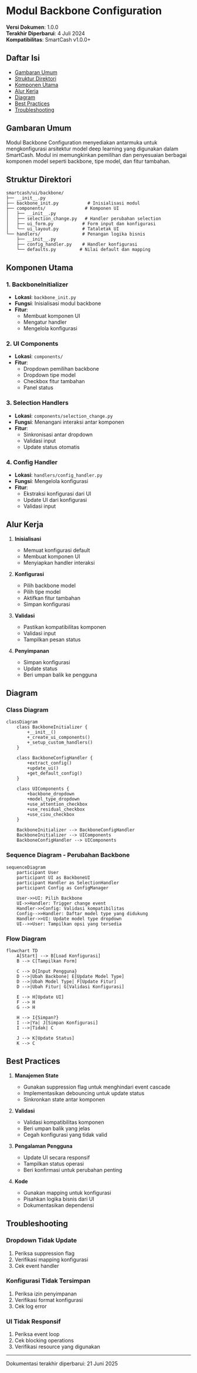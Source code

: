 # Modul Backbone Configuration

**Versi Dokumen**: 1.0.0  
**Terakhir Diperbarui**: 4 Juli 2024  
**Kompatibilitas**: SmartCash v1.0.0+

## Daftar Isi
- [Gambaran Umum](#gambaran-umum)
- [Struktur Direktori](#struktur-direktori)
- [Komponen Utama](#komponen-utama)
- [Alur Kerja](#alur-kerja)
- [Diagram](#diagram)
- [Best Practices](#best-practices)
- [Troubleshooting](#troubleshooting)

## Gambaran Umum
Modul Backbone Configuration menyediakan antarmuka untuk mengkonfigurasi arsitektur model deep learning yang digunakan dalam SmartCash. Modul ini memungkinkan pemilihan dan penyesuaian berbagai komponen model seperti backbone, tipe model, dan fitur tambahan.

## Struktur Direktori
```
smartcash/ui/backbone/
├── __init__.py
├── backbone_init.py           # Inisialisasi modul
├── components/               # Komponen UI
│   ├── __init__.py
│   ├── selection_change.py   # Handler perubahan selection
│   ├── ui_form.py           # Form input dan konfigurasi
│   └── ui_layout.py         # Tataletak UI
└── handlers/                # Penangan logika bisnis
    ├── __init__.py
    ├── config_handler.py    # Handler konfigurasi
    └── defaults.py         # Nilai default dan mapping
```

## Komponen Utama

### 1. BackboneInitializer
- **Lokasi**: `backbone_init.py`
- **Fungsi**: Inisialisasi modul backbone
- **Fitur**:
  - Membuat komponen UI
  - Mengatur handler
  - Mengelola konfigurasi

### 2. UI Components
- **Lokasi**: `components/`
- **Fitur**:
  - Dropdown pemilihan backbone
  - Dropdown tipe model
  - Checkbox fitur tambahan
  - Panel status

### 3. Selection Handlers
- **Lokasi**: `components/selection_change.py`
- **Fungsi**: Menangani interaksi antar komponen
- **Fitur**:
  - Sinkronisasi antar dropdown
  - Validasi input
  - Update status otomatis

### 4. Config Handler
- **Lokasi**: `handlers/config_handler.py`
- **Fungsi**: Mengelola konfigurasi
- **Fitur**:
  - Ekstraksi konfigurasi dari UI
  - Update UI dari konfigurasi
  - Validasi input

## Alur Kerja

1. **Inisialisasi**
   - Memuat konfigurasi default
   - Membuat komponen UI
   - Menyiapkan handler interaksi

2. **Konfigurasi**
   - Pilih backbone model
   - Pilih tipe model
   - Aktifkan fitur tambahan
   - Simpan konfigurasi

3. **Validasi**
   - Pastikan kompatibilitas komponen
   - Validasi input
   - Tampilkan pesan status

4. **Penyimpanan**
   - Simpan konfigurasi
   - Update status
   - Beri umpan balik ke pengguna

## Diagram

### Class Diagram
```mermaid
classDiagram
    class BackboneInitializer {
        +__init__()
        +_create_ui_components()
        +_setup_custom_handlers()
    }
    
    class BackboneConfigHandler {
        +extract_config()
        +update_ui()
        +get_default_config()
    }
    
    class UIComponents {
        +backbone_dropdown
        +model_type_dropdown
        +use_attention_checkbox
        +use_residual_checkbox
        +use_ciou_checkbox
    }
    
    BackboneInitializer --> BackboneConfigHandler
    BackboneInitializer --> UIComponents
    BackboneConfigHandler --> UIComponents
```

### Sequence Diagram - Perubahan Backbone
```mermaid
sequenceDiagram
    participant User
    participant UI as BackboneUI
    participant Handler as SelectionHandler
    participant Config as ConfigManager
    
    User->>UI: Pilih Backbone
    UI->>Handler: Trigger change event
    Handler->>Config: Validasi kompatibilitas
    Config-->>Handler: Daftar model type yang didukung
    Handler->>UI: Update model type dropdown
    UI-->>User: Tampilkan opsi yang tersedia
```

### Flow Diagram
```mermaid
flowchart TD
    A[Start] --> B[Load Konfigurasi]
    B --> C[Tampilkan Form]
    
    C --> D{Input Pengguna}
    D -->|Ubah Backbone| E[Update Model Type]
    D -->|Ubah Model Type| F[Update Fitur]
    D -->|Ubah Fitur| G[Validasi Konfigurasi]
    
    E --> H[Update UI]
    F --> H
    G --> H
    
    H --> I{Simpan?}
    I -->|Ya| J[Simpan Konfigurasi]
    I -->|Tidak| C
    
    J --> K[Update Status]
    K --> C
```

## Best Practices

1. **Manajemen State**
   - Gunakan suppression flag untuk menghindari event cascade
   - Implementasikan debouncing untuk update status
   - Sinkronkan state antar komponen

2. **Validasi**
   - Validasi kompatibilitas komponen
   - Beri umpan balik yang jelas
   - Cegah konfigurasi yang tidak valid

3. **Pengalaman Pengguna**
   - Update UI secara responsif
   - Tampilkan status operasi
   - Beri konfirmasi untuk perubahan penting

4. **Kode**
   - Gunakan mapping untuk konfigurasi
   - Pisahkan logika bisnis dari UI
   - Dokumentasikan dependensi

## Troubleshooting

### Dropdown Tidak Update
1. Periksa suppression flag
2. Verifikasi mapping konfigurasi
3. Cek event handler

### Konfigurasi Tidak Tersimpan
1. Periksa izin penyimpanan
2. Verifikasi format konfigurasi
3. Cek log error

### UI Tidak Responsif
1. Periksa event loop
2. Cek blocking operations
3. Verifikasi resource yang digunakan

---

Dokumentasi terakhir diperbarui: 21 Juni 2025

